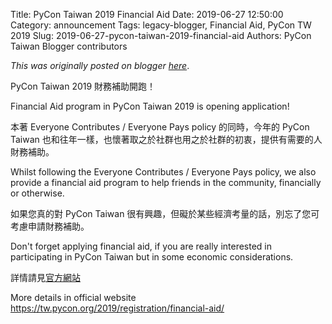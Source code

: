 Title: PyCon Taiwan 2019 Financial Aid
Date: 2019-06-27 12:50:00
Category: announcement
Tags: legacy-blogger, Financial Aid, PyCon TW 2019
Slug: 2019-06-27-pycon-taiwan-2019-financial-aid
Authors: PyCon Taiwan Blogger contributors

*This was originally posted on blogger [here](https://pycontw.blogspot.com/2019/06/pycon-taiwan-2019-financial-aid.html)*.

<!--more-->

PyCon Taiwan 2019 財務補助開跑！

Financial Aid program in PyCon Taiwan 2019 is opening application!

本著 Everyone Contributes / Everyone Pays policy 的同時，今年的 PyCon Taiwan 也和往年一樣，也懷著取之於社群也用之於社群的初衷，提供有需要的人財務補助。

Whilst following the Everyone Contributes / Everyone Pays policy, we also provide a financial aid program to help friends in the community, financially or otherwise.

如果您真的對 PyCon Taiwan 很有興趣，但礙於某些經濟考量的話，別忘了您可考慮申請財務補助。

Don't forget applying financial aid, if you are really interested in participating in PyCon Taiwan but in some economic considerations.

詳情請見[官方網站](https://tw.pycon.org/2019/registration/financial-aid/)

More details in official website
<https://tw.pycon.org/2019/registration/financial-aid/>
